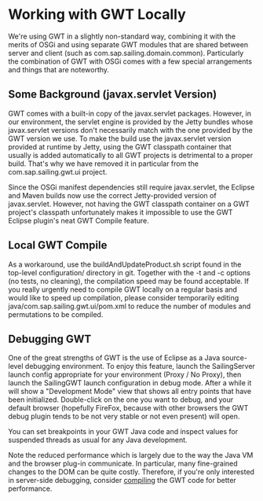 # Working with GWT Locally

We're using GWT in a slightly non-standard way, combining it with the merits of OSGi and using separate GWT modules that are shared between server and client (such as com.sap.sailing.domain.common). Particularly the combination of GWT with OSGi comes with a few special arrangements and things that are noteworthy.

## Some Background (javax.servlet Version)

GWT comes with a built-in copy of the javax.servlet packages. However, in our environment, the servlet engine is provided by the Jetty bundles whose javax.servlet versions don't necessarily match with the one provided by the GWT version we use. To make the build use the javax.servlet version provided at runtime by Jetty, using the GWT classpath container that usually is added automatically to all GWT projects is detrimental to a proper build. That's why we have removed it in particular from the com.sap.sailing.gwt.ui project.

Since the OSGi manifest dependencies still require javax.servlet, the Eclipse and Maven builds now use the correct Jetty-provided version of javax.servlet. However, not having the GWT classpath container on a GWT project's classpath unfortunately makes it impossible to use the GWT Eclipse plugin's neat GWT Compile feature.

## Local GWT Compile

As a workaround, use the buildAndUpdateProduct.sh script found in the top-level configuration/ directory in git. Together with the -t and -c options (no tests, no cleaning), the compilation speed may be found acceptable. If you really urgently need to compile GWT locally on a regular basis and would like to speed up compilation, please consider temporarily editing java/com.sap.sailing.gwt.ui/pom.xml to reduce the number of modules and permutations to be compiled.

## Debugging GWT

One of the great strengths of GWT is the use of Eclipse as a Java source-level debugging environment. To enjoy this feature, launch the SailingServer launch config appropriate for your environment (Proxy / No Proxy), then launch the SailingGWT launch configuration in debug mode. After a while it will show a "Development Mode" view that shows all entry points that have been initialized. Double-click on the one you want to debug, and your default browser (hopefully FireFox, because with other browsers the GWT debug plugin tends to be not very stable or not even present) will open.

You can set breakpoints in your GWT Java code and inspect values for suspended threads as usual for any Java development.

Note the reduced performance which is largely due to the way the Java VM and the browser plug-in communicate. In particular, many fine-grained changes to the DOM can be quite costly. Therefore, if you're only interested in server-side debugging, consider [compiling](Local-GWT-Compile) the GWT code for better performance.